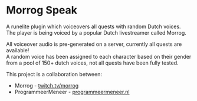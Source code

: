 # Morrog Speak
A runelite plugin which voiceovers all quests with random Dutch voices.  
The player is being voiced by a popular Dutch livestreamer called Morrog.  

All voiceover audio is pre-generated on a server, currently all quests are available!  
A random voice has been assigned to each character based on their gender from a pool of 150+ dutch voices, not all quests have been fully tested.

This project is a collaboration between:  
* Morrog - [twitch.tv/morrog](https://twitch.tv/morrog)  
* ProgrammeerMeneer -  [programmeermeneer.nl](https://programmeermeneer.nl)

